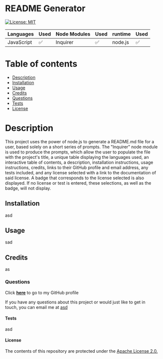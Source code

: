 # README Generator

[![License: MIT](https://img.shields.io/badge/License-MIT-yellow.svg)](https://opensource.org/licenses/MIT)

|   Languages   | Used      |  Node Modules   | Used      |   runtime   | Used      |
| ----------- | ----------- | ----------- | ----------- | ----------- | ----------- |
| JavaScript        |   ✅        | Inquirer      |   ✅        | node.js     |   ✅        |

# Table of contents
* [Description](#description)
* [Installation](#installation)
* [Usage](#usage)
* [Credits](#credits)
* [Questions](#questions)
* [Tests](#tests)
* [License](#license)

# Description
This project uses the power of node.js to generate a README.md file for a user, based solely on a short series of prompts. The "Inquirer" node module is used to produce the prompts, which allow the user to populate the file with the project's title, a unique table displaying the languages used, an interactive table of contents, a description, installation instructions, usage instructions, credits, links to their GitHub profile and email address, any tests included, and any license selected with a link to the documentation of said license. A badge that corresponds to the license selected is also displayed. If no license or test is entered, these selections, as well as the badge, will not display.

## Installation
asd

## Usage
sad

## Credits
as

### Questions
Click <a href="https://github.com/asd" target="_blank">**here**<a> to go to my GitHub profile

If you have any questions about this project or would just like to get in touch, you can email me at <a href="mailto:asd" target="_blank">asd</a>

#### Tests
asd

#### License
The contents of this repository are protected under the <a href="https://www.apache.org/licenses/LICENSE-2.0">Apache License 2.0.</a>